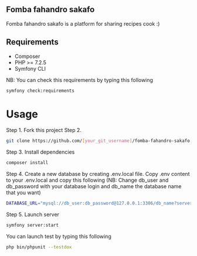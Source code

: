 ## Fomba fahandro sakafo
Fomba fahandro sakafo is a platform for sharing recipes cook :)

## Requirements
- Composer
- PHP >= 7.2.5
- Symfony CLI

NB: You can check this requirements by typing this following 
```bash
symfony check:requirements
```

# Usage
Step 1. Fork this project
Step 2.
```bash
git clone https://github.com/[your_git_username]/fomba-fahandro-sakafo.git
```
Step 3. Install dependencies
```bash
composer install
```
Step 4. Create a new database by creating .env.local file. Copy .env content to your .env.local and copy this following (NB: Change db_user and db_password with your database login and db_name the database name that you want)
```bash
DATABASE_URL="mysql://db_user:db_password@127.0.0.1:3306/db_name?serverVersion=5.7"
```
Step 5. Launch server
```bash
symfony server:start
```
You can launch test by typing this following
```bash
php bin/phpunit --testdox
```




